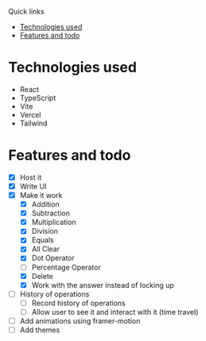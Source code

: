 Quick links

- [Technologies used](#technologies-used)
- [Features and todo](#features-and-todo)

# Technologies used

- React
- TypeScript
- Vite
- Vercel
- Tailwind

# Features and todo

- [x] Host it
- [x] Write UI
- [x] Make it work
  - [x] Addition
  - [x] Subtraction
  - [x] Multiplication
  - [x] Division
  - [x] Equals
  - [x] All Clear
  - [x] Dot Operator
  - [ ] Percentage Operator
  - [x] Delete
  - [x] Work with the answer instead of locking up
- [ ] History of operations
  - [ ] Record history of operations
  - [ ] Allow user to see it and interact with it (time travel)
- [ ] Add animations using framer-motion
- [ ] Add themes
